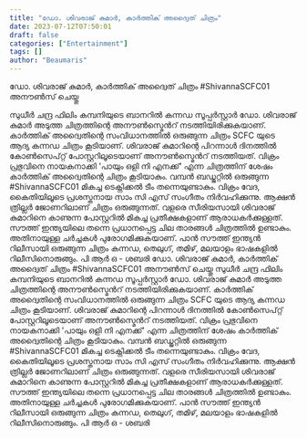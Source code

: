 ```yaml
---
title: "ഡോ. ശിവരാജ് കുമാർ, കാർത്തിക് അദ്വൈത് ചിത്രം"
date: 2023-07-12T07:50:01
draft: false
categories: ["Entertainment"]
tags: []
author: "Beaumaris"
---
```


ഡോ. ശിവരാജ് കുമാർ, കാർത്തിക് അദ്വൈത് ചിത്രം #ShivannaSCFC01 അനൗൺസ് ചെയ്തു

സുധീർ ചന്ദ്ര ഫിലിം കമ്പനിയുടെ ബാനറിൽ കന്നഡ സൂപ്പർസ്റ്റാർ ഡോ. ശിവരാജ് കുമാർ അടുത്ത ചിത്രത്തിന്റെ അനൗൺസ്മെന്‍റ് നടത്തിയിരിക്കുകയാണ്. കാർത്തിക് അദ്വൈതിന്റെ സംവിധാനത്തിൽ ഒരുങ്ങുന്ന ചിത്രം SCFC യുടെ ആദ്യ കന്നഡ ചിത്രം കൂടിയാണ്. ശിവരാജ് കുമാറിന്റെ പിറന്നാൾ ദിനത്തിൽ കോൺസെപ്റ്റ് പോസ്റ്ററിലൂടെയാണ് അനൗൺസ്മെന്‍റ് നടത്തിയത്. വിക്രം പ്രഭുവിനെ നായകനാക്കി 'പായും ഒളി നി എനക്ക്' എന്ന ചിത്രത്തിന് ശേഷം കാർത്തിക് അദ്വൈതിന്റെ ചിത്രം കൂടിയാകും. വമ്പൻ ബഡ്ജറ്റിൽ ഒരുങ്ങുന്ന #ShivannaSCFC01 മികച്ച ടെക്നിക്കൽ ടീം തന്നെയുണ്ടാകും. വിക്രം വേദ, കൈതിയിലൂടെ പ്രശസ്തനായ സാം സി എസ് സംഗീതം നിർവഹിക്കുന്നു. ആക്ഷൻ ത്രില്ലർ ജോണറിലാണ് ചിത്രം ഒരുങ്ങുന്നത്. വളരെ സീരിയസായി ശിവരാജ് കുമാറിനെ കാണുന്ന പോസ്റ്ററിൽ മികച്ച പ്രതീക്ഷകളാണ് ആരാധകർക്കുള്ളത്. സൗത്ത് ഇന്ത്യയിലെ തന്നെ പ്രധാനപ്പെട്ട ചില താരങ്ങൾ ചിത്രത്തിൽ ഉണ്ടാകും. അതിനായുള്ള ചർച്ചകൾ പുരോഗമിക്കുകയാണ്. പാൻ സൗത്ത് ഇന്ത്യൻ റിലീസായി ഒരുങ്ങുന്ന ചിത്രം കന്നഡ, തെലുഗ്, തമിഴ്, മലയാളം ഭാഷകളിൽ റിലീസിനൊരുങ്ങും. പി ആർ ഒ - ശബരി
ഡോ. ശിവരാജ് കുമാർ, കാർത്തിക് അദ്വൈത് ചിത്രം #ShivannaSCFC01 അനൗൺസ് ചെയ്തു സുധീർ ചന്ദ്ര ഫിലിം കമ്പനിയുടെ ബാനറിൽ കന്നഡ സൂപ്പർസ്റ്റാർ ഡോ. ശിവരാജ് കുമാർ അടുത്ത ചിത്രത്തിന്റെ അനൗൺസ്മെന്‍റ് നടത്തിയിരിക്കുകയാണ്. കാർത്തിക് അദ്വൈതിന്റെ സംവിധാനത്തിൽ ഒരുങ്ങുന്ന ചിത്രം SCFC യുടെ ആദ്യ കന്നഡ ചിത്രം കൂടിയാണ്. ശിവരാജ് കുമാറിന്റെ പിറന്നാൾ ദിനത്തിൽ കോൺസെപ്റ്റ് പോസ്റ്ററിലൂടെയാണ് അനൗൺസ്മെന്‍റ് നടത്തിയത്. വിക്രം പ്രഭുവിനെ നായകനാക്കി 'പായും ഒളി നി എനക്ക്' എന്ന ചിത്രത്തിന് ശേഷം കാർത്തിക് അദ്വൈതിന്റെ ചിത്രം കൂടിയാകും. വമ്പൻ ബഡ്ജറ്റിൽ ഒരുങ്ങുന്ന #ShivannaSCFC01 മികച്ച ടെക്നിക്കൽ ടീം തന്നെയുണ്ടാകും. വിക്രം വേദ, കൈതിയിലൂടെ പ്രശസ്തനായ സാം സി എസ് സംഗീതം നിർവഹിക്കുന്നു. ആക്ഷൻ ത്രില്ലർ ജോണറിലാണ് ചിത്രം ഒരുങ്ങുന്നത്. വളരെ സീരിയസായി ശിവരാജ് കുമാറിനെ കാണുന്ന പോസ്റ്ററിൽ മികച്ച പ്രതീക്ഷകളാണ് ആരാധകർക്കുള്ളത്. സൗത്ത് ഇന്ത്യയിലെ തന്നെ പ്രധാനപ്പെട്ട ചില താരങ്ങൾ ചിത്രത്തിൽ ഉണ്ടാകും. അതിനായുള്ള ചർച്ചകൾ പുരോഗമിക്കുകയാണ്. പാൻ സൗത്ത് ഇന്ത്യൻ റിലീസായി ഒരുങ്ങുന്ന ചിത്രം കന്നഡ, തെലുഗ്, തമിഴ്, മലയാളം ഭാഷകളിൽ റിലീസിനൊരുങ്ങും. പി ആർ ഒ - ശബരി
